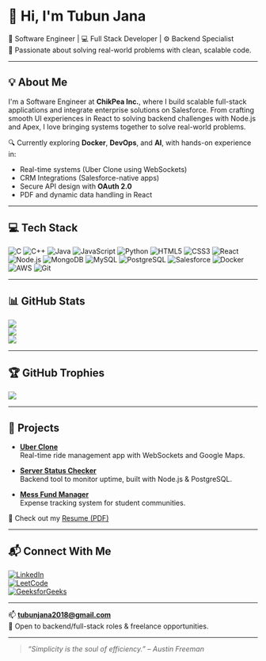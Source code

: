 # 👋 Hi, I'm Tubun Jana

🚀 Software Engineer | 💻 Full Stack Developer | ⚙️ Backend Specialist  
🎯 Passionate about solving real-world problems with clean, scalable code.

---

## 💡 About Me

I'm a Software Engineer at **ChikPea Inc.**, where I build scalable full-stack applications and integrate enterprise solutions on Salesforce. From crafting smooth UI experiences in React to solving backend challenges with Node.js and Apex, I love bringing systems together to solve real-world problems.

🔍 Currently exploring **Docker**, **DevOps**, and **AI**, with hands-on experience in:
- Real-time systems (Uber Clone using WebSockets)
- CRM Integrations (Salesforce-native apps)
- Secure API design with **OAuth 2.0**
- PDF and dynamic data handling in React

---

## 💻 Tech Stack

![C](https://img.shields.io/badge/c-%2300599C.svg?style=for-the-badge&logo=c&logoColor=white)
![C++](https://img.shields.io/badge/c++-%2300599C.svg?style=for-the-badge&logo=c%2B%2B&logoColor=white)
![Java](https://img.shields.io/badge/java-%23ED8B00.svg?style=for-the-badge&logo=openjdk&logoColor=white)
![JavaScript](https://img.shields.io/badge/javascript-%23323330.svg?style=for-the-badge&logo=javascript&logoColor=%23F7DF1E)
![Python](https://img.shields.io/badge/python-%233776AB.svg?style=for-the-badge&logo=python&logoColor=white)
![HTML5](https://img.shields.io/badge/html5-%23E34F26.svg?style=for-the-badge&logo=html5&logoColor=white)
![CSS3](https://img.shields.io/badge/css3-%231572B6.svg?style=for-the-badge&logo=css3&logoColor=white)
![React](https://img.shields.io/badge/react-%2320232a.svg?style=for-the-badge&logo=react&logoColor=%2361DAFB)
![Node.js](https://img.shields.io/badge/node.js-339933?style=for-the-badge&logo=nodedotjs&logoColor=white)
![MongoDB](https://img.shields.io/badge/MongoDB-%234ea94b.svg?style=for-the-badge&logo=mongodb&logoColor=white)
![MySQL](https://img.shields.io/badge/mysql-%2300000f.svg?style=for-the-badge&logo=mysql&logoColor=white)
![PostgreSQL](https://img.shields.io/badge/postgresql-%23316192.svg?style=for-the-badge&logo=postgresql&logoColor=white)
![Salesforce](https://img.shields.io/badge/salesforce-00A1E0?style=for-the-badge&logo=salesforce&logoColor=white)
![Docker](https://img.shields.io/badge/docker-2496ED?style=for-the-badge&logo=docker&logoColor=white)
![AWS](https://img.shields.io/badge/AWS-%23FF9900.svg?style=for-the-badge&logo=amazon-aws&logoColor=white)
![Git](https://img.shields.io/badge/git-%23F05033.svg?style=for-the-badge&logo=git&logoColor=white)

---

## 📊 GitHub Stats

![](https://github-readme-stats.vercel.app/api?username=TUBUNJANA&theme=dracula&hide_border=false&include_all_commits=true&count_private=true)<br/>
![](https://github-readme-streak-stats.herokuapp.com/?user=TUBUNJANA&theme=dracula&hide_border=false)<br/>
![](https://github-readme-stats.vercel.app/api/top-langs/?username=TUBUNJANA&theme=dracula&hide_border=false&include_all_commits=true&count_private=true&layout=compact)

---

## 🏆 GitHub Trophies

![](https://github-profile-trophy.vercel.app/?username=TUBUNJANA&theme=darkhub&no-frame=false&no-bg=false&margin-w=4)

---

## 🧪 Projects

- **[Uber Clone](https://github.com/TUBUNJANA/uber-clone)**  
  Real-time ride management app with WebSockets and Google Maps.

- **[Server Status Checker](https://github.com/TUBUNJANA/server-status-checker)**  
  Backend tool to monitor uptime, built with Node.js & PostgreSQL.

- **[Mess Fund Manager](https://github.com/TUBUNJANA/mess-fund-manager)**  
  Expense tracking system for student communities.

📄 Check out my [Resume (PDF)](https://drive.google.com/file/d/1KcGoYXcrA3w-BmYOY2piKjvwEt0Ir640/view?usp=sharing)

---

## 📬 Connect With Me

[![LinkedIn](https://img.shields.io/badge/LinkedIn-blue?style=flat&logo=linkedin)](https://www.linkedin.com/in/tubun-jana/)  
[![LeetCode](https://img.shields.io/badge/LeetCode-FFA116?style=flat&logo=leetcode&logoColor=white)](https://leetcode.com/tubun/)  
[![GeeksforGeeks](https://img.shields.io/badge/GFG-1f8a36?style=flat&logo=geeksforgeeks&logoColor=white)](https://auth.geeksforgeeks.org/user/tubunjana/practice/)

---

📫 **tubunjana2018@gmail.com**  
💼 Open to backend/full-stack roles & freelance opportunities.

---

> *“Simplicity is the soul of efficiency.” – Austin Freeman*
